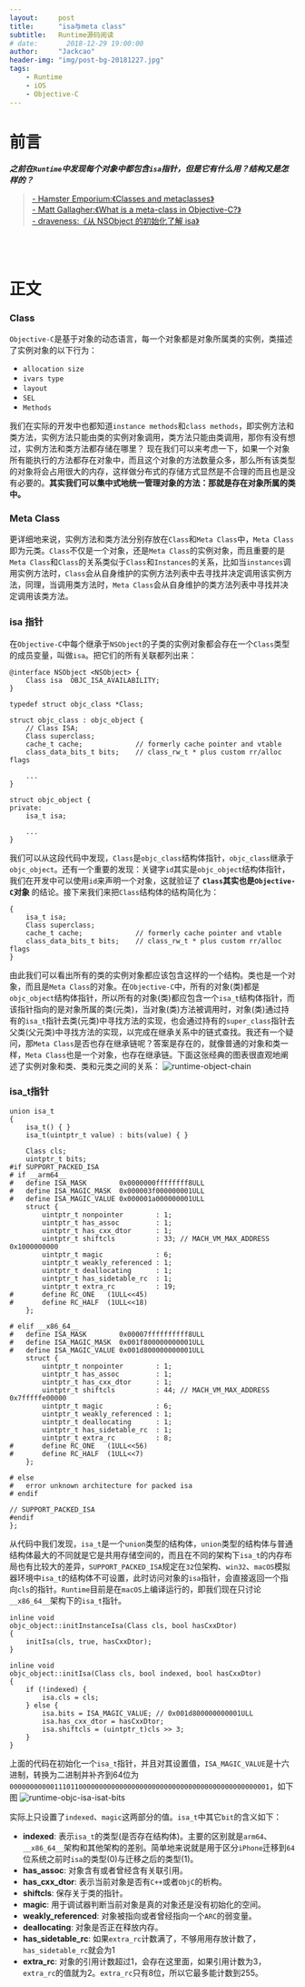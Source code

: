 ```yaml
---
layout:     post
title:      "isa与meta class"
subtitle:   Runtime源码阅读
# date:       2018-12-29 19:00:00
author:     "Jackcao"
header-img: "img/post-bg-20181227.jpg"
tags:
    - Runtime
    - iOS
    - Objective-C
---
```

 
# 前言
***之前在`Runtime`中发现每个对象中都包含`isa`指针，但是它有什么用？结构又是怎样的？***

> [- Hamster Emporium:《Classes and metaclasses》](http://www.sealiesoftware.com/blog/archive/2009/04/14/objc_explain_Classes_and_metaclasses.html)<br/>
> [- Matt Gallagher:《What is a meta-class in Objective-C?》](https://www.cocoawithlove.com/2010/01/what-is-meta-class-in-objective-c.html)<br/>
> [- draveness:《从 NSObject 的初始化了解 isa》](https://github.com/draveness/analyze/blob/master/contents/objc/从%20NSObject%20的初始化了解%20isa.md)

<br/>
<br/>


# 正文
### Class
`Objective-C`是基于对象的动态语言，每一个对象都是对象所属类的实例，类描述了实例对象的以下行为：
* `allocation size`
* `ivars type`
* `layout`
* `SEL`
* `Methods`

我们在实际的开发中也都知道`instance methods`和`class methods`，即实例方法和类方法，实例方法只能由类的实例对象调用，类方法只能由类调用，那你有没有想过，实例方法和类方法都存储在哪里？
现在我们可以来考虑一下，如果一个对象所有能执行的方法都存在对象中，而且这个对象的方法数量众多，那么所有该类型的对象将会占用很大的内存，这样做分布式的存储方式显然是不合理的而且也是没有必要的。**其实我们可以集中式地统一管理对象的方法：那就是存在对象所属的类中。**

### Meta Class
更详细地来说，实例方法和类方法分别存放在`Class`和`Meta Class`中，`Meta Class`即为元类。`Class`不仅是一个对象，还是`Meta Class`的实例对象，而且重要的是`Meta Class`和`Class`的关系类似于`Class`和`Instances`的关系，比如当`instances`调用实例方法时，`Class`会从自身维护的实例方法列表中去寻找并决定调用该实例方法，同理，当调用类方法时，`Meta Class`会从自身维护的类方法列表中寻找并决定调用该类方法。

### isa 指针
在`Objective-C`中每个继承于`NSObject`的子类的实例对象都会存在一个`Class`类型的成员变量，叫做`isa`。把它们的所有关联都列出来：
```
@interface NSObject <NSObject> {
    Class isa  OBJC_ISA_AVAILABILITY;
}

typedef struct objc_class *Class;

struct objc_class : objc_object {
    // Class ISA;
    Class superclass;
    cache_t cache;             // formerly cache pointer and vtable
    class_data_bits_t bits;    // class_rw_t * plus custom rr/alloc flags

    ...
}

struct objc_object {
private:
    isa_t isa;
  
    ...
}

```
我们可以从这段代码中发现，`Class`是`objc_class`结构体指针，`objc_class`继承于`objc_object`。还有一个重要的发现：关键字`id`其实是`objc_object`结构体指针，我们在开发中可以使用`id`来声明一个对象，这就验证了 **`Class`其实也是`Objective-C`对象** 的结论。接下来我们来把`Class`结构体的结构简化为：
```
{
    isa_t isa;
    Class superclass;
    cache_t cache;             // formerly cache pointer and vtable
    class_data_bits_t bits;    // class_rw_t * plus custom rr/alloc flags
}
```
由此我们可以看出所有的类的实例对象都应该包含这样的一个结构。类也是一个对象，而且是`Meta Class`的对象。在`Objective-C`中，所有的对象(类)都是`objc_object`结构体指针，所以所有的对象(类)都应包含一个`isa_t`结构体指针，而该指针指向的是对象所属的类(元类)，当对象(类)方法被调用时，对象(类)通过持有的`isa_t`指针去类(元类)中寻找方法的实现，也会通过持有的`super_class`指针去父类(父元类)中寻找方法的实现，以完成在继承关系中的链式查找。我还有一个疑问，那`Meta Class`是否也存在继承链呢？答案是存在的，就像普通的对象和类一样，`Meta Class`也是一个对象，也存在继承链。下面这张经典的图表很直观地阐述了实例对象和类、类和元类之间的关系：
![runtime-object-chain](/img/in-post/in-post-2018/runtime-object-chain.png)

### isa_t指针

```
union isa_t 
{
    isa_t() { }
    isa_t(uintptr_t value) : bits(value) { }

    Class cls;
    uintptr_t bits;
#if SUPPORT_PACKED_ISA
# if __arm64__
#   define ISA_MASK        0x0000000ffffffff8ULL
#   define ISA_MAGIC_MASK  0x000003f000000001ULL
#   define ISA_MAGIC_VALUE 0x000001a000000001ULL
    struct {
        uintptr_t nonpointer        : 1;
        uintptr_t has_assoc         : 1;
        uintptr_t has_cxx_dtor      : 1;
        uintptr_t shiftcls          : 33; // MACH_VM_MAX_ADDRESS 0x1000000000
        uintptr_t magic             : 6;
        uintptr_t weakly_referenced : 1;
        uintptr_t deallocating      : 1;
        uintptr_t has_sidetable_rc  : 1;
        uintptr_t extra_rc          : 19;
#       define RC_ONE   (1ULL<<45)
#       define RC_HALF  (1ULL<<18)
    };

# elif __x86_64__
#   define ISA_MASK        0x00007ffffffffff8ULL
#   define ISA_MAGIC_MASK  0x001f800000000001ULL
#   define ISA_MAGIC_VALUE 0x001d800000000001ULL
    struct {
        uintptr_t nonpointer        : 1;
        uintptr_t has_assoc         : 1;
        uintptr_t has_cxx_dtor      : 1;
        uintptr_t shiftcls          : 44; // MACH_VM_MAX_ADDRESS 0x7fffffe00000
        uintptr_t magic             : 6;
        uintptr_t weakly_referenced : 1;
        uintptr_t deallocating      : 1;
        uintptr_t has_sidetable_rc  : 1;
        uintptr_t extra_rc          : 8;
#       define RC_ONE   (1ULL<<56)
#       define RC_HALF  (1ULL<<7)
    };

# else
#   error unknown architecture for packed isa
# endif

// SUPPORT_PACKED_ISA
#endif
};
```
从代码中我们发现，`isa_t`是一个`union`类型的结构体，`union`类型的结构体与普通结构体最大的不同就是它是共用存储空间的，而且在不同的架构下`isa_t`的内存布局也有比较大的差异，`SUPPORT_PACKED_ISA`规定在`32`位架构、`win32`、`macOS`模拟器环境中`isa_t`的结构体不可设置，此时访问对象的`isa`指针，会直接返回一个指向`cls`的指针。`Runtime`目前是在`macOS`上编译运行的，即我们现在只讨论`__x86_64__`架构下的`isa_t`指针。

```
inline void 
objc_object::initInstanceIsa(Class cls, bool hasCxxDtor)
{
    initIsa(cls, true, hasCxxDtor);
}

inline void 
objc_object::initIsa(Class cls, bool indexed, bool hasCxxDtor) 
{ 
    if (!indexed) {
        isa.cls = cls;
    } else {
        isa.bits = ISA_MAGIC_VALUE; // 0x001d800000000001ULL
        isa.has_cxx_dtor = hasCxxDtor;
        isa.shiftcls = (uintptr_t)cls >> 3;
    }
}
```
上面的代码在初始化一个`isa_t`指针，并且对其设置值，`ISA_MAGIC_VALUE`是十六进制，转换为二进制并补齐到64位为`0000000000011101100000000000000000000000000000000000000000000001`，如下图
![runtime-objc-isa-isat-bits](/img/in-post/in-post-2018/runtime-objc-isa-isat-bits.png)

实际上只设置了`indexed`、`magic`这两部分的值。`isa_t`中其它`bit`的含义如下：

* **indexed**: 表示`isa_t`的类型(是否存在结构体)。主要的区别就是`arm64`、`__x86_64__`架构和其他架构的差别。简单地来说就是用于区分`iPhone`迁移到`64`位系统之前时`isa`的类型(0)与迁移之后的类型(1)。
* **has_assoc**: 对象含有或者曾经含有关联引用。
* **has_cxx_dtor**: 表示当前对象是否有`C++`或者`ObjC`的析构。
* **shiftcls**: 保存关于类的指针。
* **magic**: 用于调试器判断当前对象是真的对象还是没有初始化的空间。
* **weakly_referenced**: 对象被指向或者曾经指向一个`ARC`的弱变量。
* **deallocating**: 对象是否正在释放内存。
* **has_sidetable_rc**: 如果`extra_rc`计数满了，不够用用存放计数了，`has_sidetable_rc`就会为1
* **extra_rc**: 对象的引用计数超过1，会存在这里面，如果引用计数为3，`extra_rc`的值就为2。`extra_rc`只有8位，所以它最多能计数到255。
